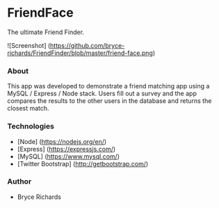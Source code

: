 # FriendFace

The ultimate Friend Finder.

![Screenshot] (https://github.com/bryce-richards/FriendFinder/blob/master/friend-face.png)

### About

This app was developed to demonstrate a friend matching app using a MySQL / Express / Node stack.
Users fill out a survey and the app compares the results to the other users in the database and returns the closest match.

### Technologies

* [Node] (https://nodejs.org/en/)
* [Express] (https://expressjs.com/)
* [MySQL] (https://www.mysql.com/)
* [Twitter Bootstrap] (http://getbootstrap.com/)

### Author
* Bryce Richards
